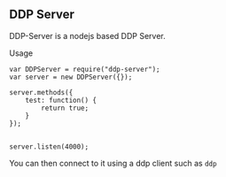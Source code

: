 ## DDP Server

DDP-Server is a nodejs based DDP Server.

Usage

```
var DDPServer = require("ddp-server");
var server = new DDPServer({});

server.methods({
    test: function() {
        return true;
    }
});


server.listen(4000);
```

You can then connect to it using a ddp client such as `ddp`